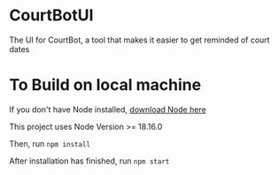 # CourtBotUI

The UI for CourtBot, a tool that makes it easier to get reminded of court dates

# To Build on local machine

If you don't have Node installed, [download Node here](https://nodejs.org/en)

This project uses Node Version >= 18.16.0

Then, run `npm install`

After installation has finished, run `npm start`
